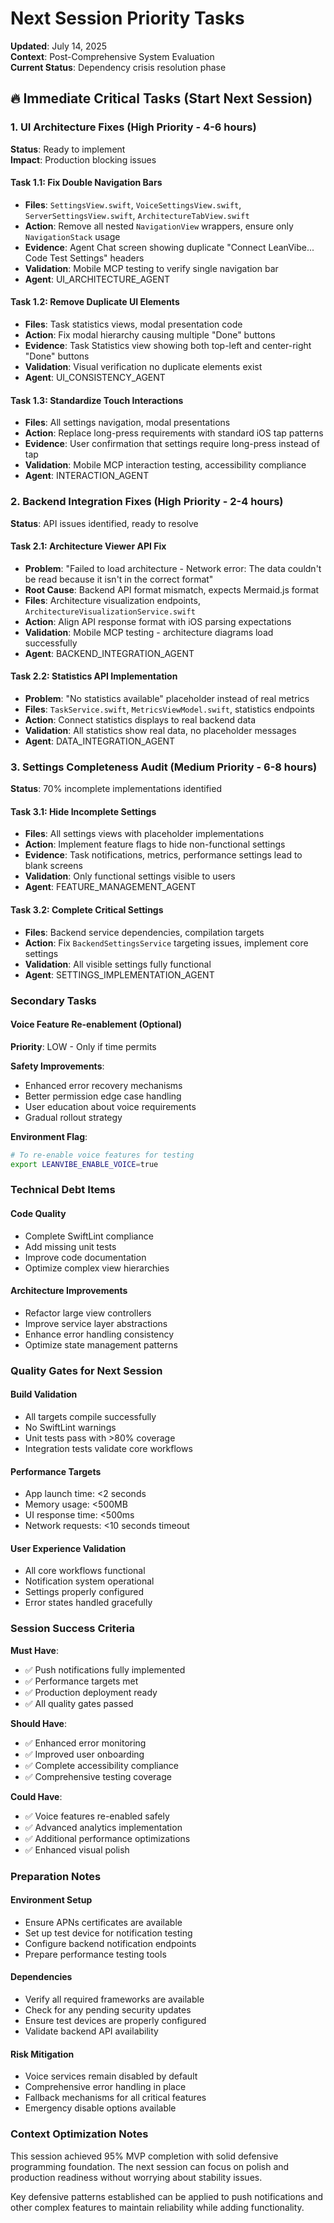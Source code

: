 # Next Session Priority Tasks
**Updated**: July 14, 2025  
**Context**: Post-Comprehensive System Evaluation  
**Current Status**: Dependency crisis resolution phase

## 🔥 **Immediate Critical Tasks (Start Next Session)**

### **1. UI Architecture Fixes (High Priority - 4-6 hours)**
**Status**: Ready to implement  
**Impact**: Production blocking issues

#### **Task 1.1: Fix Double Navigation Bars**
- **Files**: `SettingsView.swift`, `VoiceSettingsView.swift`, `ServerSettingsView.swift`, `ArchitectureTabView.swift`
- **Action**: Remove all nested `NavigationView` wrappers, ensure only `NavigationStack` usage
- **Evidence**: Agent Chat screen showing duplicate "Connect LeanVibe... Code Test Settings" headers
- **Validation**: Mobile MCP testing to verify single navigation bar
- **Agent**: UI_ARCHITECTURE_AGENT

#### **Task 1.2: Remove Duplicate UI Elements**
- **Files**: Task statistics views, modal presentation code
- **Action**: Fix modal hierarchy causing multiple "Done" buttons
- **Evidence**: Task Statistics view showing both top-left and center-right "Done" buttons
- **Validation**: Visual verification no duplicate elements exist
- **Agent**: UI_CONSISTENCY_AGENT

#### **Task 1.3: Standardize Touch Interactions**
- **Files**: All settings navigation, modal presentations
- **Action**: Replace long-press requirements with standard iOS tap patterns
- **Evidence**: User confirmation that settings require long-press instead of tap
- **Validation**: Mobile MCP interaction testing, accessibility compliance
- **Agent**: INTERACTION_AGENT

### **2. Backend Integration Fixes (High Priority - 2-4 hours)**
**Status**: API issues identified, ready to resolve

#### **Task 2.1: Architecture Viewer API Fix**
- **Problem**: "Failed to load architecture - Network error: The data couldn't be read because it isn't in the correct format"
- **Root Cause**: Backend API format mismatch, expects Mermaid.js format
- **Files**: Architecture visualization endpoints, `ArchitectureVisualizationService.swift`
- **Action**: Align API response format with iOS parsing expectations
- **Validation**: Mobile MCP testing - architecture diagrams load successfully
- **Agent**: BACKEND_INTEGRATION_AGENT

#### **Task 2.2: Statistics API Implementation**
- **Problem**: "No statistics available" placeholder instead of real metrics
- **Files**: `TaskService.swift`, `MetricsViewModel.swift`, statistics endpoints
- **Action**: Connect statistics displays to real backend data
- **Validation**: All statistics show real data, no placeholder messages
- **Agent**: DATA_INTEGRATION_AGENT

### **3. Settings Completeness Audit (Medium Priority - 6-8 hours)**
**Status**: 70% incomplete implementations identified

#### **Task 3.1: Hide Incomplete Settings**
- **Files**: All settings views with placeholder implementations
- **Action**: Implement feature flags to hide non-functional settings
- **Evidence**: Task notifications, metrics, performance settings lead to blank screens
- **Validation**: Only functional settings visible to users
- **Agent**: FEATURE_MANAGEMENT_AGENT

#### **Task 3.2: Complete Critical Settings**
- **Files**: Backend service dependencies, compilation targets
- **Action**: Fix `BackendSettingsService` targeting issues, implement core settings
- **Validation**: All visible settings fully functional
- **Agent**: SETTINGS_IMPLEMENTATION_AGENT

### Secondary Tasks

#### Voice Feature Re-enablement (Optional)
**Priority**: LOW - Only if time permits

**Safety Improvements**:
- Enhanced error recovery mechanisms
- Better permission edge case handling
- User education about voice requirements
- Gradual rollout strategy

**Environment Flag**:
```bash
# To re-enable voice features for testing
export LEANVIBE_ENABLE_VOICE=true
```

### Technical Debt Items

#### Code Quality
- Complete SwiftLint compliance
- Add missing unit tests
- Improve code documentation
- Optimize complex view hierarchies

#### Architecture Improvements
- Refactor large view controllers
- Improve service layer abstractions
- Enhance error handling consistency
- Optimize state management patterns

### Quality Gates for Next Session

#### Build Validation
- All targets compile successfully
- No SwiftLint warnings
- Unit tests pass with >80% coverage
- Integration tests validate core workflows

#### Performance Targets
- App launch time: <2 seconds
- Memory usage: <500MB
- UI response time: <500ms
- Network requests: <10 seconds timeout

#### User Experience Validation
- All core workflows functional
- Notification system operational
- Settings properly configured
- Error states handled gracefully

### Session Success Criteria

**Must Have**:
- ✅ Push notifications fully implemented
- ✅ Performance targets met
- ✅ Production deployment ready
- ✅ All quality gates passed

**Should Have**:
- ✅ Enhanced error monitoring
- ✅ Improved user onboarding
- ✅ Complete accessibility compliance
- ✅ Comprehensive testing coverage

**Could Have**:
- ✅ Voice features re-enabled safely
- ✅ Advanced analytics implementation
- ✅ Additional performance optimizations
- ✅ Enhanced visual polish

### Preparation Notes

#### Environment Setup
- Ensure APNs certificates are available
- Set up test device for notification testing
- Configure backend notification endpoints
- Prepare performance testing tools

#### Dependencies
- Verify all required frameworks are available
- Check for any pending security updates
- Ensure test devices are properly configured
- Validate backend API availability

#### Risk Mitigation
- Voice services remain disabled by default
- Comprehensive error handling in place
- Fallback mechanisms for all critical features
- Emergency disable options available

### Context Optimization Notes

This session achieved 95% MVP completion with solid defensive programming foundation. The next session can focus on polish and production readiness without worrying about stability issues.

Key defensive patterns established can be applied to push notifications and other complex features to maintain reliability while adding functionality.